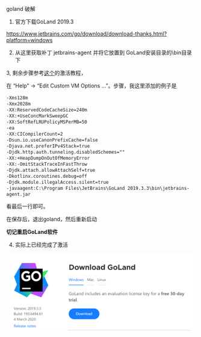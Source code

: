 
goland 破解

1. 官方下载GoLand 2019.3

https://www.jetbrains.com/go/download/download-thanks.html?platform=windows

2. 从这里获取补丁 jetbrains-agent 并将它放置到 GoLand安装目录的\bin目录下


3, 剩余步骤参考[这个](https://juejin.im/post/5df9ebad51882512657bb253)的激活教程，

在 “Help” -> “Edit Custom VM Options …”。步骤，我这里添加的例子是

```
-Xms128m
-Xmx2028m
-XX:ReservedCodeCacheSize=240m
-XX:+UseConcMarkSweepGC
-XX:SoftRefLRUPolicyMSPerMB=50
-ea
-XX:CICompilerCount=2
-Dsun.io.useCanonPrefixCache=false
-Djava.net.preferIPv4Stack=true
-Djdk.http.auth.tunneling.disabledSchemes=""
-XX:+HeapDumpOnOutOfMemoryError
-XX:-OmitStackTraceInFastThrow
-Djdk.attach.allowAttachSelf=true
-Dkotlinx.coroutines.debug=off
-Djdk.module.illegalAccess.silent=true
-javaagent:C:\Program Files\JetBrains\GoLand 2019.3.3\bin\jetbrains-agent.jar
```

看最后一行即可。

在保存后，退出goland，然后重新启动

**切记重启GoLand软件**

4. 实际上已经完成了激活

![激活](images/goland-001.png)

